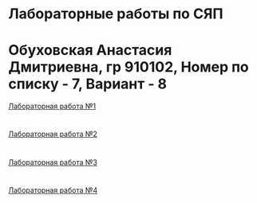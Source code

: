# Лабораторные работы по СЯП
# Обуховская Анастасия Дмитриевна, гр 910102, Номер по списку - 7, Вариант - 8


[Лабораторная работа №1](LR1.pdf)
#
[Лабораторная работа №2](LR2.pdf)
#
[Лабораторная работа №3](LR3.pdf)
#
[Лабораторная работа №4](LR4.pdf)

